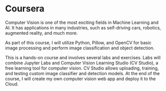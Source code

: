 # Coursera

Computer Vision is one of the most exciting fields in Machine Learning and AI. It has applications in many industries, such as self-driving cars, robotics, augmented reality, and much more. 

As part of this course, I will utilize Python, Pillow, and OpenCV for basic image processing and perform image classification and object detection.

This is a hands-on course and involves several labs and exercises. Labs will combine Jupyter Labs and Computer Vision Learning Studio (CV Studio), a free learning tool for computer vision. CV Studio allows uploading, training, and testing custom image classifier and detection models.  At the end of the course, I will create my own computer vision web app and deploy it to the Cloud.
